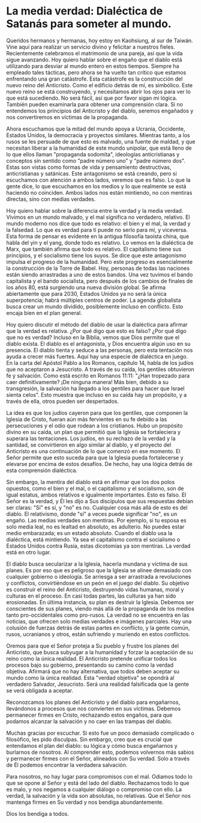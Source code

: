 # La media verdad: Dialéctica de Satanás para someter al mundo.  

Queridos hermanos y hermanas, hoy estoy en Kaohsiung, al sur de Taiwán. Vine aquí para realizar un servicio divino y felicitar a nuestros fieles. Recientemente celebramos el matrimonio de una pareja, así que la vida sigue avanzando. Hoy quiero hablar sobre el engaño que el diablo está utilizando para desviar al mundo entero en estos tiempos. Siempre ha empleado tales tácticas, pero ahora se ha vuelto tan crítico que estamos enfrentando una gran catástrofe. Esta catástrofe es la construcción del nuevo reino del Anticristo. Como el edificio detrás de mí, es simbólico. Este nuevo reino se está construyendo, y necesitamos abrir los ojos para ver lo que está sucediendo. No será fácil, así que por favor sigan mi lógica. También pueden examinarla para obtener una comprensión clara. Si no entendemos los principios del Anticristo y del diablo, seremos engañados y nos convertiremos en víctimas de la propaganda.

Ahora escuchamos que la mitad del mundo apoya a Ucrania, Occidente, Estados Unidos, la democracia y proyectos similares. Mientras tanto, a los rusos se les persuade de que esto es malvado, una fuente de maldad, y que necesitan liberar a la humanidad de este mundo unipolar, que está lleno de lo que ellos llaman "propaganda sodomita", ideologías anticristianas y conceptos sin sentido como "padre número uno" y "padre número dos". Estas son vistas como formas de vida y pensamiento destructivas, anticristianas y satánicas. Este antagonismo se está creando, pero si escuchamos con atención a ambos lados, veremos que es falso. Lo que la gente dice, lo que escuchamos en los medios y lo que realmente se está haciendo no coinciden. Ambos lados nos están mintiendo, no con mentiras directas, sino con medias verdades.

Hoy quiero hablar sobre la diferencia entre la verdad y la media verdad. Vivimos en un mundo malvado, y el mal significa no verdadero, relativo. El mundo moderno nos dice que todo es relativo: el bien y el mal, la verdad y la falsedad. Lo que es verdad para ti puede no serlo para mí, y viceversa. Esta forma de pensar es evidente en la antigua filosofía taoísta china, que habla del yin y el yang, donde todo es relativo. Lo vemos en la dialéctica de Marx, que también afirma que todo es relativo. El capitalismo tiene sus principios, y el socialismo tiene los suyos. Se dice que este antagonismo impulsa el progreso de la humanidad. Pero este progreso es esencialmente la construcción de la Torre de Babel. Hoy, personas de todas las naciones están siendo arrastradas a uno de estos bandos. Una vez tuvimos el bando capitalista y el bando socialista, pero después de los cambios de finales de los años 80, está surgiendo una nueva división global. Se afirma abiertamente que para 2030, Estados Unidos ya no será la única superpotencia; habrá múltiples centros de poder. La agenda globalista busca crear un mundo dividido, posiblemente incluso en conflicto. Esto encaja bien en el plan general.

Hoy quiero discutir el método del diablo de usar la dialéctica para afirmar que la verdad es relativa. ¿Por qué digo que esto es falso? ¿Por qué digo que no es verdad? Incluso en la Biblia, vemos que Dios permite que el diablo exista. El diablo es el antagonista, y Dios encuentra algún uso en su presencia. El diablo tienta y seduce a las personas, pero esta tentación nos ayuda a crecer más fuertes. Aquí hay una especie de dialéctica en juego. En la carta del Apóstol Pablo a los Romanos, capítulo 14, habla de los judíos que no aceptaron a Jesucristo. A través de su caída, los gentiles obtuvieron fe y salvación. Como está escrito en Romanos 11:11: "¿Han tropezado para caer definitivamente? ¡De ninguna manera! Más bien, debido a su transgresión, la salvación ha llegado a los gentiles para hacer que Israel sienta celos". Esto muestra que incluso en su caída hay un propósito, y a través de ella, otros pueden ser despertados.

La idea es que los judíos cayeron para que los gentiles, que componen la Iglesia de Cristo, fueran aún más fervientes en su fe debido a las persecuciones y el odio que rodean a los cristianos. Hubo un propósito divino en su caída, un plan que permitió que la Iglesia se fortaleciera y superara las tentaciones. Los judíos, en su rechazo de la verdad y la santidad, se convirtieron en algo similar al diablo, y el proyecto del Anticristo es una continuación de lo que comenzó en ese momento. El Señor permite que esto suceda para que la Iglesia pueda fortalecerse y elevarse por encima de estos desafíos. De hecho, hay una lógica detrás de esta comprensión dialéctica.

Sin embargo, la mentira del diablo está en afirmar que los dos polos opuestos, como el bien y el mal, o el capitalismo y el socialismo, son de igual estatus, ambos relativos e igualmente importantes. Esto es falso. El Señor es la verdad, y Él les dijo a Sus discípulos que sus respuestas debían ser claras: "Sí" es sí, y "no" es no. Cualquier cosa más allá de esto es del diablo. El relativismo, donde "sí" a veces puede significar "no", es un engaño. Las medias verdades son mentiras. Por ejemplo, si tu esposa es solo media leal, no es lealtad en absoluto, es adulterio. No puedes estar medio embarazada; es un estado absoluto. Cuando el diablo usa la dialéctica, está mintiendo. Ya sea el capitalismo contra el socialismo o Estados Unidos contra Rusia, estas dicotomías ya son mentiras. La verdad está en otro lugar.

El diablo busca secularizar a la Iglesia, hacerla mundana y víctima de sus planes. Es por eso que es peligroso que la Iglesia se alinee demasiado con cualquier gobierno o ideología. Se arriesga a ser arrastrada a revoluciones y conflictos, convirtiéndose en un peón en el juego del diablo. Su objetivo es construir el reino del Anticristo, destruyendo vidas humanas, moral y culturas en el proceso. En casi todas partes, las culturas ya han sido erosionadas. En última instancia, su plan es destruir la Iglesia. Debemos ser conscientes de sus planes, viendo más allá de la propaganda de los medios tanto pro-occidentales como pro-rusos. La verdad no se encuentra en las noticias, que ofrecen solo medias verdades e imágenes parciales. Hay una colusión de fuerzas detrás de estas partes en conflicto, y la gente común, rusos, ucranianos y otros, están sufriendo y muriendo en estos conflictos.

Oremos para que el Señor proteja a Su pueblo y frustre los planes del Anticristo, que busca subyugar a la humanidad y forzar la aceptación de su reino como la única realidad. El Anticristo pretende unificar todos los procesos bajo su gobierno, presentando su camino como la verdad objetiva. Afirmará que no hay alternativa, que todos deben aceptar su mundo como la única realidad. Esta "verdad objetiva" se opondrá al verdadero Salvador, Jesucristo. Será una realidad falsificada que la gente se verá obligada a aceptar.

Reconozcamos los planes del Anticristo y del diablo para engañarnos, llevándonos a procesos que nos convierten en sus víctimas. Debemos permanecer firmes en Cristo, rechazando estos engaños, para que podamos alcanzar la salvación y no caer en las trampas del diablo.

Muchas gracias por escuchar. Si esto fue un poco demasiado complicado o filosófico, les pido disculpas. Sin embargo, creo que es crucial que entendamos el plan del diablo: su lógica y cómo busca engañarnos y burlarnos de nosotros. Al comprender esto, podemos volvernos más sabios y permanecer firmes con el Señor, alineados con Su verdad. Solo a través de Él podemos encontrar la verdadera salvación.

Para nosotros, no hay lugar para compromisos con el mal. Odiamos todo lo que se opone al Señor y está del lado del diablo. Rechazamos todo lo que es malo, y nos negamos a cualquier diálogo o compromiso con ello. La verdad, la salvación y la vida son absolutas, no relativas. Que el Señor nos mantenga firmes en Su verdad y nos bendiga abundantemente.

Dios los bendiga a todos.

